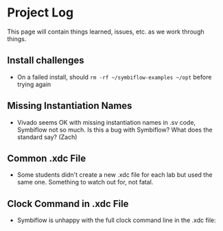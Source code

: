 # Project Log
This page will contain things learned, issues, etc. as we work through things.

## Install challenges
- On a failed install, should `rm -rf ~/symbiflow-examples ~/opt` before trying again

## Missing Instantiation Names
- Vivado seems OK with missing instantiation names in .sv code, Symbiflow not so much.  Is this a bug with Symbiflow?  What does the standard say? (Zach)

## Common .xdc File
- Some students didn't create a new .xdc file for each lab but used the same one.  Something to watch out for, not fatal.

## Clock Command in .xdc File
- Symbiflow is unhappy with the full clock command line in the .xdc file:
```

```

